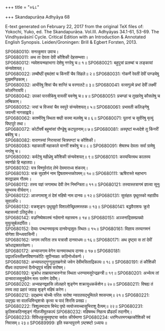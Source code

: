 +++
title = "०६८"

+++
Skandapurāṇa Adhyāya 68

E-text generated on February 22, 2017 from the original TeX files of: Yokochi, Yuko, ed. The Skandapurāṇa. Vol.III. Adhyāyas 34.1-61, 53-69. The Vindhyavāsinī Cycle. Critical Edition with an Introduction & Annotated English Synopsis. Leiden/Groningen: Brill & Egbert Forsten, 2013.

SP0680010: सनत्कुमार उवाच।  
SP0680011: अथ ता देवता देवी कौशिकी देहसम्भवाः।  
SP0680012: न्यवेशयन्महाभागा देशेषु नगरेषु च॥ १॥
SP0680021: बहुपुत्रां प्रलम्बां च लङ्कायां संन्यवेशयत्।  
SP0680022: लम्बौष्ठीं वृषदंशां च किंनरीं चैव सिंहले॥ २॥
SP0680031: गोकर्णे रेवतीं देवीं पाण्ड्येषु मुखमण्डिकाम्।  
SP0680032: आभीरेषु शिवां चैव शान्तिं च वरणातटे॥ ३॥
SP0680041: वत्सगुल्मे प्रभां देवीं लक्ष्मीं कोलगिरावपि।  
SP0680042: उपकां पारसीकेषु वायसीं यवनेषु च॥ ४॥
SP0680051: प्रचण्डां च तुखारेषु कौसलेषु च लम्बिकाम्।  
SP0680052: जयां च विजयां चैव स्वपुरे संन्यवेशयत्॥ ५॥
SP0680061: प्रभावती कलिङ्गेषु जयन्ती नागसाह्वये।  
SP0680062: काश्मीरेषु स्थिता षष्ठी सरमा मलयेषु च॥ ६॥
SP0680071: पूतनां च सुवीरेषु मृत्युं पिष्टपुरे तथा।  
SP0680072: कोटीवर्षे बहुमांसां पौण्ड्रेषु कटपूतनाम्॥ ७॥
SP0680081: अस्पृष्टां मध्यदेशे तु किंनरीं बर्बरेषु च।  
SP0680082: वाराणस्यां निरायासां चित्रघण्टां च कौशिकी।  
SP0680083: महाकालीं महाकाले वानरीं शबरेषु च॥ ८॥
SP0680091: शेषाश्च देवताः सर्वा ग्रामेषु नगरेषु च।  
SP0680092: कर्वटेषु महीध्रेषु कौशिकी संन्यवेशयत्॥ ९॥
SP0680101: कस्यचित्त्वथ कालस्य स्वर्णाक्षे हि महातपाः।  
SP0680102: यत्र विष्णुर्वरांल् लेभे देवमाराध्य शंकरम्।  
SP0680103: चक्रं सुदर्शनं नाम द्विषतामन्तकोपमम्॥ १०॥
SP0680111: ऋषिरास्ते महाभागः शरद्वान्नाम गौतमः।  
SP0680112: तस्य यज्ञं जगामाथ देवी तेन निमन्त्रिता॥ ११॥
SP0680121: तस्यास्तत्रागमं ज्ञात्वा सूनुः सुम्भस्य वीर्यवान्।  
SP0680122: आजगामाशु तं देशं महिषो नाम दानवः॥ १२॥
SP0680131: सुसंहतः पृथूरस्को महाग्रीवः सुवालधिः।  
SP0680132: वक्रशृङ्गः पृथुखुरो विशालोच्छ्रितमस्तकः॥ १३॥
SP0680141: बद्धवैराशयः क्रूरो महासत्त्वो ऽतिदुर्जयः।  
SP0680142: वज्रनिष्पेषपरुषं नर्दमानो महास्वनः॥ १४॥
SP0680151: अञ्जनाद्रिसमप्रख्यो युयुत्सुर्बलदर्पितः।  
SP0680152: देव्याः पन्थानमावृत्य दानवेन्द्रसुतः स्थितः॥ १५॥
SP0680161: विज्ञाय तस्यागमनं योगेशा विन्ध्यवासिनी।  
SP0680162: जगाम त्वरिता तत्र यत्रासौ दानवाधमः॥ १६॥
SP0680171: अथ दृष्ट्वा स तां देवीं क्रोधाद्रक्ततरेक्षणः।  
SP0680172: अभ्याजगाम वेगेन यत्नमास्थाय दानवः॥ १७॥
SP0680181: उद्वालधिस्तीक्ष्णविषाणकोटिः सुपीनवक्षाः कठिनोर्ध्वकर्णः।  
SP0680182: अभ्यापतद्गुग्गुलुताम्रनेत्रो जवेन देवीमसिताद्रिकल्पः॥ १८॥
SP0680191: तं कौशिकी वीक्ष्य तदापतन्तं दैत्येन्द्रपुत्रं महिषं सरोषम्।  
SP0680192: चुक्रोध ताम्रायतचारुनेत्रा स्थिता धरण्यामसुरेन्द्रहन्त्री॥ १९॥
SP0680201: अभ्येत्य तां दानवराजसूनुर्बलेन मत्तः परमेण देवीम्।  
SP0680202: अभ्याहनद्वक्षसि लोलहारे शृङ्गेण शक्रायुधकर्कशेन॥ २०॥
SP0680211: विषह्य तं तस्य तदा प्रहारं जग्राह शृङ्गे महिषं करेण।  
SP0680212: उद्भ्राम्य चोच्चैः परितः सरोषा न्यपातयद्भूमितले श्वसन्तम्॥ २१॥
SP0680221: उद्गृह्य सा वालधिमिन्द्रशत्रोः कृत्वा च पादं शिरसि प्रसह्य।  
SP0680222: त्रिशूलमादाय बिभेद पृष्ठे व्ययोजयच्चासुभिराशु दैत्यम्॥ २२॥
SP0680231: कुलिशकठिनशृङ्गं नीलजीमूतकल्पं 
SP0680232: महिषमथ निहत्य प्रौढदर्पं तदानीम्।  
SP0680233: विविधकुसुमवृष्ट्या सर्वतः कीर्यमाणा
SP0680234: धरणिधरमगच्छत्कौशिकी स्वं निवासम्॥ २३॥
SP0689999: इति स्कन्दपुराणे ऽष्टषष्टो ऽध्यायः॥
